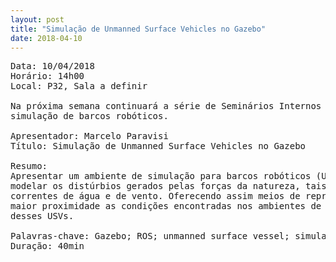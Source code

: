 ```yaml
---
layout: post
title: "Simulação de Unmanned Surface Vehicles no Gazebo"
date: 2018-04-10
---
```

<pre>
Data: 10/04/2018
Horário: 14h00
Local: P32, Sala a definir

Na próxima semana continuará a série de Seminários Internos do MIR de 2018 tratando de 
simulação de barcos robóticos.

Apresentador: Marcelo Paravisi
Título: Simulação de Unmanned Surface Vehicles no Gazebo

Resumo:
Apresentar um ambiente de simulação para barcos robóticos (USV) capaz de
modelar os distúrbios gerados pelas forças da natureza, tais como, ondas,
correntes de água e de vento. Oferecendo assim meios de representar com
maior proximidade as condições encontradas nos ambientes de operações
desses USVs.

Palavras-chave: Gazebo; ROS; unmanned surface vessel; simulation.
Duração: 40min
</pre>
